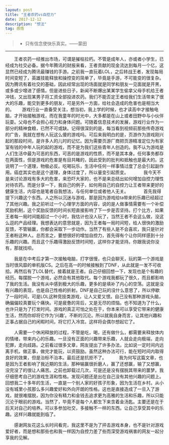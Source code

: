```yaml
---
layout: post
title: "王者农药vs自控力"
date: 2017-12-12 
description: "想法"
tag: 感悟 
---   
```


> * 只有信念使快乐真实。——蒙田

------
　　王者农药一经推出市场，可谓是摧枯拉朽。不管是成年人，亦或者小学生，已经成为社交必备。据今年腾讯的财报来看，王者贡献的现金流达到每月一个亿，这显然已经成为腾讯最赚钱的手游。之前我一直玩着LOL，之后转战王者，发现每局时间变短了，英雄技能释放和操控变的简单了，毕竟是手游，不可能变的很复杂。因为腾讯有着社交的基础，因此经常出现的场面就是同学和朋友一见面就是开黑，或多或少增进了感情。但是进些日子，新闻不断爆出某某学生偷拿父母手机给王者冲钱，又出现某男子将工资全部投进农药。我们不能否定王者给我们生活带来了很大的乐趣，能交到更多的朋友，可是另外一方面，给社会造成的危害也是相当大的。　　
  游戏行业一直备受关注，想当初，我上学的时候，也才读高中才接触电脑，才开始接触游戏，而在我童年的时光中，大多都是在山上或者田野中与小伙伴玩耍。父母也不会担心视力和身体问题。可随着信息技术的发展，游戏行业作为一部分的精神食粮，已然不可或缺。记得很深刻的是，每当看到视频前那些传奇游戏的广告，我就在想有人玩这么傻的游戏吗。可后来我明白的是，页游作为游戏刚兴起的那段时间，是许多人的儿时的记忆。因为需要页游厂商把页游精准定位为有家室有钱的中年人玩的起的游戏，而不是为我们这些青年人创造的。我不认为游戏是人们生活中最为可恶的东西，可恶的是游戏的性质，而不是其本身。任何事务都存在两面性，但是游戏的危害是有目共睹的，因此受到的批判和抵触也是最大的。这说明了一个道理，物极必反。吃喝玩乐，生活中任何一样事情过度了总会引起副作用。癌症其实也是这个道理，身体过度了，所以量变引起质变。
    
　　我今天不是来讨论游戏有多大的危害，来恐吓大家的，也不是来总结出如何增加自控力理性对待农药。而是分享一下，我自己的例子，如何用自己的自控力让王者带来更好的健康生活，内容也是笔者自我想法，与任何单位或者他人无关。
    
　　首先我得提下兴趣这个东西。人之所以沉迷与游戏，那是因为游戏给ta带来的乐趣已经超过了其他兴趣。我之前听过一个心理学方面的内容，说的是人做事情需要有一个补偿奖励机制，这个奖励反馈的时间长短直接影响了下一步是否坚持。打个比方，如果王者每一局时间能超过一个小时，我估计也没人玩了，当然王者不会这么做，没这么逗的产品经理。我想表达的意思就是，因为王者每一局时间短，给人很快的激励反馈，不管输赢，你都会采取下一步动作。当然了有些人是不会喜欢，我只是针对王者粉这种人。总而言之，要想很好的增加自控力，首先得有个让你同样感到十分乐趣的兴趣。而且这个乐趣得激励反馈时间短，这样你才能坚持。你跟我说你没有，那就找呗。

　　我是在中考后才第一次接触电脑，打字很慢，也只会聊天，玩的第一个游戏是当时很风靡的单机版CS。之后在高一的时候接触到了DNF，从此就是一发不可收拾。再然后有了LOL替代，接着就是王者。自己仔细回想一下，发现也是个有趣的经历。每摆脱一个游戏，必然会有其他取代。每个游戏我都玩了很久，而且都影响了我的生活。我没有从中感到极大的乐趣，更多的是填补了内心的空荡。这就是没有兴趣的表现，也是自己性格的折射。DNF是自己玩的没什么意思了，所以停歇了一段时间，可是LOL这种竞技类游戏，让人又爱又恨。自己没有那种游戏头脑，确偏偏较真要玩个痛快。可是疲惫的背后，又是无尽的烦恼。也不知道为了什么，也许只是为了打发时间。游戏的真正可怕之处在于，你本来可以享受它带来的健康生活，然而你却将它作为‘兴趣’。不断的沉沦。所以就我自身而言，让其他兴趣和正事占据自己的闲暇时间，将它打入冷宫。这样将会偶尔想起它了。

　　人需要一个休闲释放的过程，不管是吃，喝，还有做什么，都需要来释放体内的情绪，带来内心的乐趣。一旦没有正面的兴趣带来乐趣，人就会走向极端，走向犯罪，走向歧路。之前看过很多文章，网友提出了许多办法，比如说一定时间内远离手机，做正事，做完才能玩，以资鼓励。虽然这种办法可行，能在短时间内取得良好的效果，但是治标不治本。最后还是抗拒不了。
  
　　我为何写这篇文章，也是因为王者影响了我近期的生活，那种输赢很折磨人，赢了还想赢，输了又想赢，没完没了的很让人痛苦。之前也卸载过几次，可是还是没有摆脱其带来的噩梦。我仔细思考自己的游戏生涯和性格。发现问题还是出在自己没有其他兴趣的问题上。回想我二十多年的生活，一直是一个别人家的好孩子形象，因为生活在乡村。从小没有城里小孩那么多兴趣爱好和外向开朗的性格。这也是直接造成了一旦入了游戏，就很难摆脱，因为你没有精力和金钱去追求更为高雅的生活和乐趣，所以只能沉沦于眼前的游戏。当然了，毕竟不是每个人都生下来含着金汤匙。主要还是在于后天对自己的培养。可以多参加社交，多接触不一样的东西。让自己享受其中的乐趣。这样兴趣就能到临了。

　　感谢网友花这么长时间看完，我这里不是为了抨击游戏本身，也不是针对游戏爱好者，而是想和那些也和我一样因为自控力差了些而深受游戏祸害的网友一起分享我的见解。
